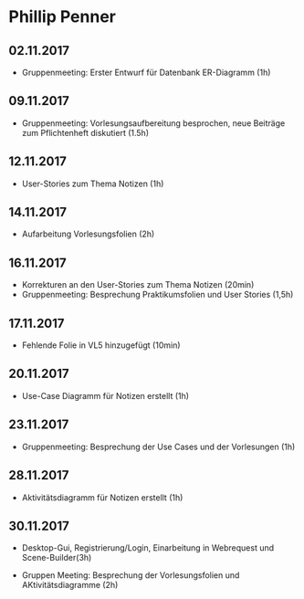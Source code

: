 # Phillip Penner

## 02.11.2017

- Gruppenmeeting: Erster Entwurf für Datenbank ER-Diagramm (1h)

## 09.11.2017

- Gruppenmeeting: Vorlesungsaufbereitung besprochen, neue Beiträge zum Pflichtenheft diskutiert (1.5h)

## 12.11.2017

- User-Stories zum Thema Notizen (1h)

## 14.11.2017

- Aufarbeitung Vorlesungsfolien (2h)

## 16.11.2017

- Korrekturen an den User-Stories zum Thema Notizen (20min)
- Gruppenmeeting: Besprechung Praktikumsfolien und User Stories (1,5h)

## 17.11.2017

- Fehlende Folie in VL5 hinzugefügt (10min)

## 20.11.2017

- Use-Case Diagramm für Notizen erstellt (1h)

## 23.11.2017

- Gruppenmeeting: Besprechung der Use Cases und der Vorlesungen (1h)

## 28.11.2017

- Aktivitätsdiagramm für Notizen erstellt (1h)

## 30.11.2017

- Desktop-Gui, Registrierung/Login, Einarbeitung in Webrequest und Scene-Builder(3h)

- Gruppen Meeting: Besprechung der Vorlesungsfolien und AKtivitätsdiagramme (2h)
